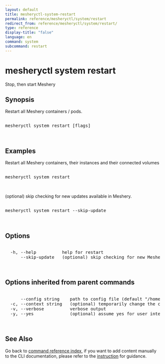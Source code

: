 ```yaml
---
layout: default
title: mesheryctl-system-restart
permalink: reference/mesheryctl/system/restart
redirect_from: reference/mesheryctl/system/restart/
type: reference
display-title: "false"
language: en
command: system
subcommand: restart
---
```


# mesheryctl system restart

Stop, then start Meshery

## Synopsis

Restart all Meshery containers / pods.

<pre class='codeblock-pre'>
<div class='codeblock'>
mesheryctl system restart [flags]

</div>
</pre> 

## Examples

Restart all Meshery containers, their instances and their connected volumes
<pre class='codeblock-pre'>
<div class='codeblock'>
mesheryctl system restart

</div>
</pre> 

(optional) skip checking for new updates available in Meshery.
<pre class='codeblock-pre'>
<div class='codeblock'>
mesheryctl system restart --skip-update

</div>
</pre> 

## Options

<pre class='codeblock-pre'>
<div class='codeblock'>
  -h, --help          help for restart
      --skip-update   (optional) skip checking for new Meshery's container images.

</div>
</pre>

## Options inherited from parent commands

<pre class='codeblock-pre'>
<div class='codeblock'>
      --config string    path to config file (default "/home/runner/.meshery/config.yaml")
  -c, --context string   (optional) temporarily change the current context.
  -v, --verbose          verbose output
  -y, --yes              (optional) assume yes for user interactive prompts.

</div>
</pre>

## See Also

Go back to [command reference index](/reference/mesheryctl/), if you want to add content manually to the CLI documentation, please refer to the [instruction](/project/contributing/contributing-cli#preserving-manually-added-documentation) for guidance.
